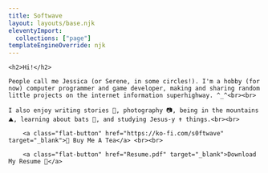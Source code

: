 ```yaml
---
title: Softwave
layout: layouts/base.njk
eleventyImport:
  collections: ["page"]
templateEngineOverride: njk
---
```

<div class="wrapper">
  </div>
  
    <h2>Hi!</h2>
    
    People call me Jessica (or Serene, in some circles!). I'm a hobby (for now) computer programmer and game developer, making and sharing random little projects on the internet information superhighway. ^_^<br><br>

    I also enjoy writing stories 📘, photography 📷, being in the mountains ⛰️, learning about bats 🦇, and studying Jesus-y ✝️ things.<br><br>
    
        <a class="flat-button" href="https://ko-fi.com/s0ftwave" target="_blank">🍵 Buy Me A Tea</a> <br><br> 
        
        <a class="flat-button" href="Resume.pdf" target="_blank">Download My Resume 📄</a>
        
        
        
<div>
